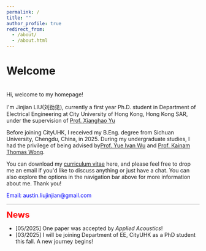 ```yaml
---
permalink: /
title: ""
author_profile: true
redirect_from: 
  - /about/
  - /about.html
---
```


# Welcome
<br>
Hi, welcome to my homepage!

I'm Jinjian LIU(<font face="楷体">刘劲见</font>), currently a first year Ph.D. student in Department of Electrical Engineering at City University of Hong Kong, Hong Kong SAR, under the supervision of [Prof. Xianghao Yu](https://www.ee.cityu.edu.hk/~alexyu/index.html)

Before joining CityUHK, I received my B.Eng. degree from Sichuan University, Chengdu, China, in 2025. During my undergraduate studies, I had the privilege of being advised by[Prof. Yue Ivan Wu](https://scholar.google.com/citations?user=3hAyJWwAAAAJ&hl=en&oi=ao) and [Prof. Kainam Thomas Wong](https://scholar.google.com/citations?user=kCs2aSQAAAAJ&view_op=list_works&sortby=pubdate). 

You can download my [curriculum vitae](https://drive.google.com/file/d/1HUW1jE7FWL3eIQK_Pch2pBDzgQNI77KW/view?usp=drive_link) here, and please feel free to drop me an email if you'd like to discuss anything or just have a chat. You can also explore the options in the navigation bar above for more information about me. Thank you!

<p style="color:blue">
Email: austin.liujinjian@gmail.com
</p>


<hr style="border: none; height: 1px; background-color: gray; margin: 10px 0;">

<strong style="color: red; font-size: 22px;">News</strong>  
<ul>  
  <li>[05/2025] One paper was accepted by <i>Applied Acoustics</i>!</li>
  <li>[03/2025] I will be joining Department of EE, CityUHK as a PhD student this fall. A new journey begins!</li>  
</ul>






